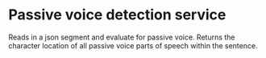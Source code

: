# Passive voice detection service 

Reads in a json segment and evaluate for passive voice. Returns the character location of all passive voice parts of speech within the sentence. 
